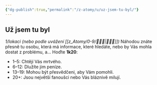 ```yaml
---
{"dg-publish":true,"permalink":"/z-atomy/u/uz-jsem-tu-byl/"}
---
```


## Už jsem tu byl
*1/lokaci (nebo podle uvážení [[z_Atomy/0-9/🧙🏼‍♂️\|🧙🏼‍♂️]])*
Náhodou znáte přesně tu osobu, která má informace, které hledáte, nebo by Vás mohla dostat z problému, a...
Hoďte **1k20**:
  - 1–5: Chtějí Vás mrtvého.
  - 6–12: Dlužíte jim peníze.
  - 13–19: Mohou být přesvědčeni, aby Vám pomohli.
  - 20+: Jsou největší fanoušci nebo Vás bláznivě milují.